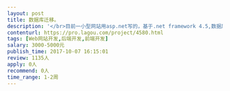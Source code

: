 ```yaml
---                
layout: post       
title: 数据库迁移。           
description: '</br>目前一小型网站用asp.net写的，基于.net framework 4.5,数据库为MySQL Community Server 5.7.18，由于业务需要，现在需要完成以下工作： </br>  </br>1、完成数据库的迁移。将原先MySQL数据库中的49张数据表表迁移至Oracle 10g版本的数据库中。 </br>2、完成相应数据库链接代码的更改。即网站页面能与Oracle 10g数据库实现正常交互，完成增删改查的功能。</br>3、提供源代码，在此基础上修改链接Oracle的代码即可。</br>'     
contenturl: https://pro.lagou.com/project/4580.html      
tags: [Web网站开发,后端开发,前端开发]            
salary: 3000-5000元          
publish_time: 2017-10-07 16:15:01         
review: 1135人                   
apply: 0人                   
recommend: 0人                   
time_range: 1-2周              
---                 
```

